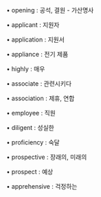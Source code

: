 • opening : 공석, 결원 - 가산명사

• applicant : 지원자

• application : 지원서

• appliance : 전기 제품

• highly : 매우

• associate : 관련시키다

• association : 제휴, 연합

• employee : 직원

• diligent : 성실한

• proficiency : 숙달

• prospective : 장래의, 미래의

• prospect : 예상

• apprehensive :  걱정하는
 
